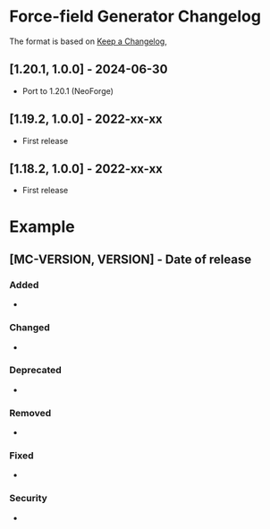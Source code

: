 # Force-field Generator Changelog
The format is based on [Keep a Changelog](https://keepachangelog.com/en/1.0.0/),

## [1.20.1, 1.0.0] - 2024-06-30
- Port to 1.20.1 (NeoForge)

## [1.19.2, 1.0.0] - 2022-xx-xx
- First release

## [1.18.2, 1.0.0] - 2022-xx-xx
- First release

# Example
## [MC-VERSION, VERSION] - Date of release
### Added
- 
### Changed
- 
### Deprecated
- 
### Removed
- 
### Fixed
- 
### Security
- 
